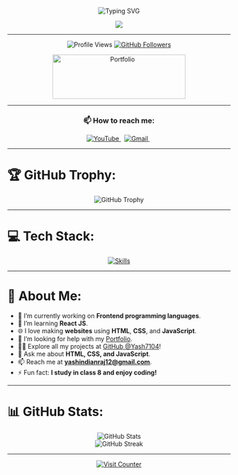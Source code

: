 
<p align="center">
  <img src="https://readme-typing-svg.herokuapp.com?font=Poppins&weight=700&size=28&duration=4500&pause=1000&color=0E75B6&center=true&width=480&lines=Hello+World,+Yash+Here;Frontend+Developer" alt="Typing SVG" />
</p>

<p align="center">
  <img src="https://user-images.githubusercontent.com/61057666/169029838-74df663d-2e62-4d77-bdff-b43f7d63f00f.png" />
</p>
<hr>

<p align="center">
  <img src="https://komarev.com/ghpvc/?username=yash7104&color=red" alt="Profile Views" />
  <a href="https://github.com/Yash7104">
    <img src="https://img.shields.io/github/followers/yash7104?label=follow&style=social" alt="GitHub Followers" />
  </a>
</p>

<p align="center">
  <a href="https://github.com/Yash7104/Protfolio.git" target="_blank">
    <img height="100" width="300" src="https://thumbs.dreamstime.com/b/portfolio-text-written-over-colorful-background-portfolio-business-texture-colorful-blocks-195693092.jpg" alt="Portfolio" />
  </a>
</p>
<hr>

<h3 align="center"> 📫 How to reach me: </h3>

<div align="center">
  <a href="https://www.youtube.com/@100solution" target="_blank">
    <img alt="YouTube" src="https://img.shields.io/badge/Youtube-%23FF0000.svg?&style=flat&logo=youtube&logoColor=white"/>
  </a> &nbsp;
  <a href="mailto:yashindianraj12@gmail.com">
    <img alt="Gmail" src="https://img.shields.io/badge/Gmail-D14836?style=flat&logo=gmail&logoColor=white" />
  </a> &nbsp;
</div>
<hr>

# 🏆 GitHub Trophy:
<p align="center">
  <img src="https://github-profile-trophy.vercel.app/?username=yash7104&theme=darkhub&no-bg=true&no-frame=true" alt="GitHub Trophy" />
</p>

<hr>

# 💻 Tech Stack:
<p align="center">
  <a href="https://skillicons.dev">
    <img src="https://skillicons.dev/icons?i=html,css,js,react,git&perline=5" alt="Skills" />
  </a>
</p>

---

# 📖 About Me:

- 🔭 I’m currently working on **Frontend programming languages**.
- 🌱 I’m learning **React JS**.
- 🌐 I love making **websites** using **HTML**, **CSS**, and **JavaScript**.
- 🤝 I’m looking for help with my [Portfolio](https://github.com/Yash7104/Protfolio.git).
- 👨‍💻 Explore all my projects at [GitHub @Yash7104](https://github.com/Yash7104)!
- 💬 Ask me about **HTML, CSS, and JavaScript**.
- 📫 Reach me at **yashindianraj12@gmail.com**.
- ⚡ Fun fact: **I study in class 8 and enjoy coding!**

---

# 📊 GitHub Stats:
<p align="center">
  <img src="https://github-readme-stats.vercel.app/api?username=yash7104&theme=dark&hide_border=false&include_all_commits=false&count_private=false" alt="GitHub Stats" />
  <br/>
  <img src="https://github-readme-streak-stats.herokuapp.com/?user=yash7104&theme=dark&hide_border=false" alt="GitHub Streak" />
</p>

---

<p align="center">
  <a href="https://visitcount.itsvg.in">
    <img src="https://visitcount.itsvg.in/api?id=yash7104&icon=0&color=0" alt="Visit Counter" />
  </a>
</p>

<!-- Proudly created with GPRM ( https://gprm.itsvg.in ) -->


<!---
Yash/Yash7104 is a ✨ special ✨ repository because its `README.md` (this file) appears on my GitHub profile.
--->
